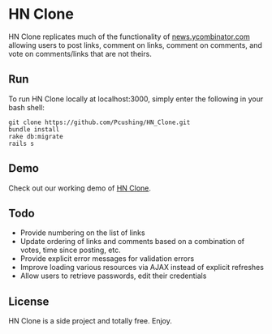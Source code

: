 # HN Clone 

HN Clone replicates much of the functionality of [news.ycombinator.com](http://news.ycombinator.com) allowing users to post links, comment on links, comment on comments, and vote on comments/links that are not theirs.

Run
---------

To run HN Clone locally at localhost:3000, simply enter the following in your bash shell:

```shell
git clone https://github.com/Pcushing/HN_Clone.git
bundle install
rake db:migrate
rails s
```

Demo
---------

Check out our working demo of [HN Clone](http://polar-river-9481.herokuapp.com/).

Todo
---------

* Provide numbering on the list of links
* Update ordering of links and comments based on a combination of votes, time since posting, etc.
* Provide explicit error messages for validation errors
* Improve loading various resources via AJAX instead of explicit refreshes
* Allow users to retrieve passwords, edit their credentials

License
-------

HN Clone is a side project and totally free.  Enjoy. 